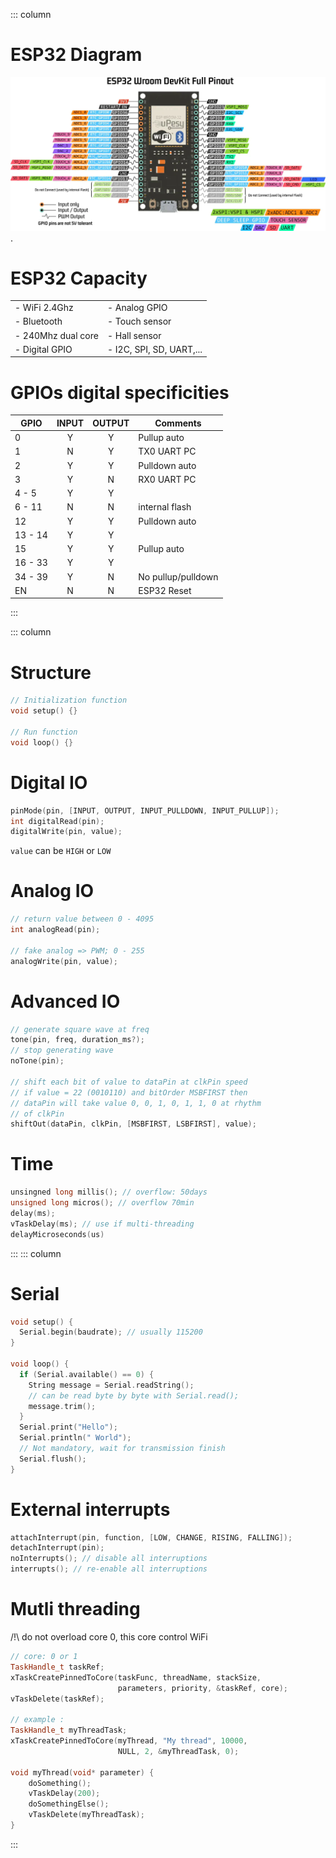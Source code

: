 ::: column
# ESP32 Diagram
![ESP32 Pinout diagram](assets/pinout.png "ESP32 Pinout diagram").

# ESP32 Capacity

|                    |                          |
|--------------------|--------------------------|
| - WiFi 2.4Ghz      | - Analog GPIO            |
| - Bluetooth        | - Touch sensor           |
| - 240Mhz dual core | - Hall sensor            |
| - Digital GPIO     | - I2C, SPI, SD, UART,... |


# GPIOs digital specificities


| GPIO    | INPUT | OUTPUT | Comments           |
|---------|:-----:|:------:|--------------------|
| 0       |   Y   |   Y    | Pullup auto        |
| 1       |   N   |   Y    | TX0 UART PC        |
| 2       |   Y   |   Y    | Pulldown auto      |
| 3       |   Y   |   N    | RX0 UART PC        |
| 4 - 5   |   Y   |   Y    |                    |
| 6 - 11  |   N   |   N    | internal flash     |
| 12      |   Y   |   Y    | Pulldown auto      |
| 13 - 14 |   Y   |   Y    |                    |
| 15      |   Y   |   Y    | Pullup auto        |
| 16 - 33 |   Y   |   Y    |                    |
| 34 - 39 |   Y   |   N    | No pullup/pulldown |
| EN      |   N   |   N    | ESP32 Reset        |

:::

::: column
# Structure

```cpp
// Initialization function
void setup() {}

// Run function 
void loop() {}
```

# Digital IO

```cpp
pinMode(pin, [INPUT, OUTPUT, INPUT_PULLDOWN, INPUT_PULLUP]);
int digitalRead(pin);
digitalWrite(pin, value);
```

`value` can be `HIGH` or `LOW`

# Analog IO

```cpp
// return value between 0 - 4095
int analogRead(pin);

// fake analog => PWM; 0 - 255
analogWrite(pin, value);
```

# Advanced IO

```cpp
// generate square wave at freq
tone(pin, freq, duration_ms?);
// stop generating wave
noTone(pin);

// shift each bit of value to dataPin at clkPin speed
// if value = 22 (0010110) and bitOrder MSBFIRST then
// dataPin will take value 0, 0, 1, 0, 1, 1, 0 at rhythm
// of clkPin
shiftOut(dataPin, clkPin, [MSBFIRST, LSBFIRST], value);
```

# Time
```cpp
unsingned long millis(); // overflow: 50days
unsigned long micros(); // overflow 70min
delay(ms);
vTaskDelay(ms); // use if multi-threading
delayMicroseconds(us)
```


:::
::: column

# Serial

```cpp
void setup() {
  Serial.begin(baudrate); // usually 115200
}

void loop() {
  if (Serial.available() == 0) {
    String message = Serial.readString();
    // can be read byte by byte with Serial.read();
    message.trim();
  }
  Serial.print("Hello");
  Serial.println(" World");
  // Not mandatory, wait for transmission finish
  Serial.flush();
}
```

# External interrupts
```cpp
attachInterrupt(pin, function, [LOW, CHANGE, RISING, FALLING]);
detachInterrupt(pin);
noInterrupts(); // disable all interruptions
interrupts(); // re-enable all interruptions
```

# Mutli threading
/!\ do not overload core 0, this core control WiFi

```cpp
// core: 0 or 1
TaskHandle_t taskRef;
xTaskCreatePinnedToCore(taskFunc, threadName, stackSize, 
                        parameters, priority, &taskRef, core);
vTaskDelete(taskRef);

// example :
TaskHandle_t myThreadTask;
xTaskCreatePinnedToCore(myThread, "My thread", 10000, 
                        NULL, 2, &myThreadTask, 0);

void myThread(void* parameter) {
    doSomething();
    vTaskDelay(200);
    doSomethingElse();
    vTaskDelete(myThreadTask);
}
```
:::